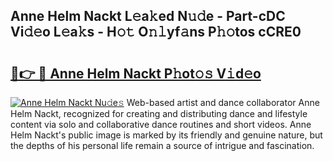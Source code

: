 ## Anne Helm Nackt L𝚎a𝚔ed N𝚞𝚍e - Part-cDC Vi𝚍𝚎o L𝚎a𝚔s - H𝚘𝚝 O𝚗𝚕yf𝚊ns P𝚑𝚘tos cCRE0

# <h2><a href="http://kfa8d6u.oniu.top/?m=Anne+Helm+Nackt">🔗👉 🔴 Anne Helm Nackt P𝚑ot𝚘𝚜 V𝚒d𝚎o</a></h2>

[![Anne Helm Nackt Nu𝚍e𝚜](https://i.imgur.com/0qMVB7G.gif)](http://kfa8d6u.oniu.top/?m=Anne+Helm+Nackt)
Web-based artist and dance collaborator Anne Helm Nackt, recognized for creating and distributing dance and lifestyle content via solo and collaborative dance routines and short videos. Anne Helm Nackt's public image is marked by its friendly and genuine nature, but the depths of his personal life remain a source of intrigue and fascination.  
